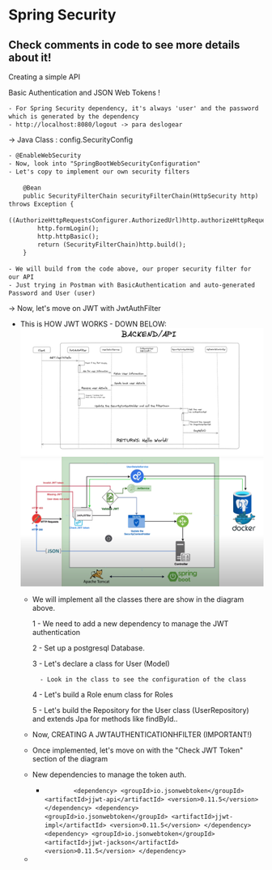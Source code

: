 # Spring Security

## Check comments in code to see more details about it!

Creating a simple API

Basic Authentication and JSON Web Tokens !

    - For Spring Security dependency, it's always 'user' and the password which is generated by the dependency
    - http://localhost:8080/logout -> para deslogear
    

-> Java Class : config.SecurityConfig

    - @EnableWebSecurity
    - Now, look into "SpringBootWebSecurityConfiguration"
    - Let's copy to implement our own security filters

        @Bean
        public SecurityFilterChain securityFilterChain(HttpSecurity http) throws Exception {
            ((AuthorizeHttpRequestsConfigurer.AuthorizedUrl)http.authorizeHttpRequests().anyRequest()).authenticated();
            http.formLogin();
            http.httpBasic();
            return (SecurityFilterChain)http.build();
        }

    - We will build from the code above, our proper security filter for our API
    - Just trying in Postman with BasicAuthentication and auto-generated Password and User (user)

-> Now, let's move on JWT with JwtAuthFilter
- This is HOW JWT WORKS - DOWN BELOW:
![security.png](./assets/security.png)
![security2.png](./assets/security2.png)
    
    - We will implement all the classes there are show in the diagram above.
  
        1 - We need to add a new dependency to manage the JWT authentication
  
        2 - Set up a postgresql Database.

        3 - Let's declare a class for User (Model)
  
            - Look in the class to see the configuration of the class

        4 - Let's build a Role enum class for Roles
    
        5 - Let's build the Repository for the User class (UserRepository) and extends Jpa for methods like findById..

    - Now, CREATING A JWTAUTHENTICATIONHFILTER (IMPORTANT!)
    
    - Once implemented, let's move on with the "Check JWT Token" section of the diagram
        
    - New dependencies to manage the token auth.

        - ``		<dependency>
          <groupId>io.jsonwebtoken</groupId>
          <artifactId>jjwt-api</artifactId>
          <version>0.11.5</version>
          </dependency>
          <dependency>
          <groupId>io.jsonwebtoken</groupId>
          <artifactId>jjwt-impl</artifactId>
          <version>0.11.5</version>
          </dependency>
          <dependency>
          <groupId>io.jsonwebtoken</groupId>
          <artifactId>jjwt-jackson</artifactId>
          <version>0.11.5</version>
          </dependency>``

    - 
